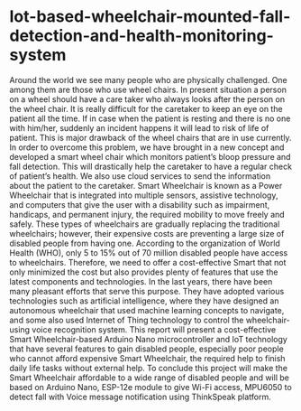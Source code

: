 # Iot-based-wheelchair-mounted-fall-detection-and-health-monitoring-system

Around the world we see many people who are physically challenged. One among them are those
who use wheel chairs. In present situation a person on a wheel should have a care taker who always
looks after the person on the wheel chair. It is really difficult for the caretaker to keep an eye on the
patient all the time. If in case when the patient is resting and there is no one with him/her, suddenly
an incident happens it will lead to risk of life of patient. This is major drawback of the wheel chairs
that are in use currently.
In order to overcome this problem, we have brought in a new concept and developed a smart wheel
chair which monitors patient’s bloop pressure and fall detection. This will drastically help the
caretaker to have a regular check of patient’s health. We also use cloud services to send the
information about the patient to the caretaker.
Smart Wheelchair is known as a Power Wheelchair that is integrated into multiple sensors, assistive
technology, and computers that give the user with a disability such as impairment, handicaps, and
permanent injury, the required mobility to move freely and safely. These types of wheelchairs are
gradually replacing the traditional wheelchairs; however, their expensive costs are preventing a large
size of disabled people from having one. According to the organization of World Health (WHO),
only 5 to 15% out of 70 million disabled people have access to wheelchairs. Therefore, we need to
offer a cost-effective Smart that not only minimized the cost but also provides plenty of features that
use the latest components and technologies. In the last years, there have been many pleasant efforts
that serve this purpose. They have adopted various technologies such as artificial intelligence, where
they have designed an autonomous wheelchair that used machine learning concepts to navigate, and
some also used Internet of Thing technology to control the wheelchair-using voice recognition
system. This report will present a cost-effective Smart Wheelchair-based Arduino Nano
microcontroller and IoT technology that have several features to gain disabled people, especially
poor people who cannot afford expensive Smart Wheelchair, the required help to finish daily life
tasks without external help. To conclude this project will make the Smart Wheelchair affordable to
a wide range of disabled people and will be based on Arduino Nano, ESP-12e module to give Wi-Fi
access, MPU6050 to detect fall with Voice message notification using ThinkSpeak platform.
